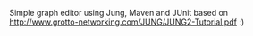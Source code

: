 Simple graph editor using Jung, Maven and JUnit based on http://www.grotto-networking.com/JUNG/JUNG2-Tutorial.pdf :)
